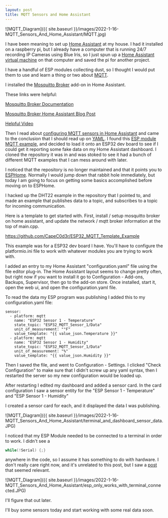 ```yaml
---
layout: post
title: MQTT Sensors and Home Assistant
---
```


![MQTT_Diagram]({{ site.baseurl }}/images/2022-1-16-MQTT_Sensors_And_Home_Assistant/MQTT.jpg)

I have been meaning to set up [Home Assistant](https://www.home-assistant.io/) at my house.  I had it installed on a raspberry pi, but I already have a computer that is running 24/7 recording IP Cameras using Blue Iris, so I just spun up a [Home Assistant virtual machine](https://www.home-assistant.io/installation/windows/) on that computer and saved the pi for another project. 

I have a handful of ESP modules collecting dust, so I thought I would put them to use and learn a thing or two about [MQTT](https://mqtt.org/).

I installed the [Mosquitto Broker](https://www.home-assistant.io/docs/mqtt/broker/) add-on in Home Assistant. 

These links were helpful: 

[Mosquitto Broker Documentation](https://github.com/home-assistant/addons/blob/master/mosquitto/DOCS.md)

[Mosquitto Broker Home Assistant Blog Post](https://cyan-automation.medium.com/setting-up-mqtt-and-mosquitto-in-home-assistant-20eb810a91e6)

[Helpful Video](https://www.youtube.com/watch?v=dqTn-Gk4Qeo)

Then I read about [configuring MQTT sensors in Home Assistant](https://www.home-assistant.io/integrations/sensor.mqtt/) and came to the conclusion that I should read up on [YAML](https://www.cloudbees.com/blog/yaml-tutorial-everything-you-need-get-started).  I found this [ESP module MQTT example](https://github.com/smrtnt/Open-Home-Automation/tree/master/ha_mqtt_sensor_dht22), and decided to load it onto an ESP32 dev board to see if I could get it reporting some fake data on my Home Assistant dashboard.  I cloned the repository it was in and was stoked to see it had a bunch of different MQTT examples that I can mess around with later. 

I noticed that the repository is  no longer maintained and that it points you to [ESPHome](https://esphome.io/guides/getting_started_hassio.html).  Normally I would jump down that rabbit hole immediately, but today I am going to focus on getting some basics accomplished before moving on to ESPHome. 

I hacked up the DHT22 example in the repository that I pointed to, and made an example that publishes data to a topic, and subscribes to a topic for incoming communication. 

Here is a template to get started with.  First, install / setup mosquitto broker on home assistant, and update the network / mqtt broker information at the top of main.cpp. 

https://github.com/CapeC0d3r/ESP32_MQTT_Template_Example

This example was for a ESP32 dev board I have.  You'll have to configure the platformio.ini file to work with whatever modules you are trying to work with. 

I added an entry to my Home Assistant "configuration.yaml" file using the file editor plug-in.  The Home Assistant layout seems to change pretty often, but right now if you want to install it go to Configuration - Add-ons, Backups, Supervisor, then go to the add-on store.  Once installed, start it, open the web ui, and open the configuration.yaml file.  

To read the data my ESP program was publishing I added this to my configuration.yaml file:

```
sensor:
  - platform: mqtt
    name: "ESP32 Sensor 1 - Temperature"
    state_topic: "ESP32_MQTT_Sensor_1/Data"
    unit_of_measurement: "°F"
    value_template: "{{ value_json.Temperature }}"
  - platform: mqtt
    name: "ESP32 Sensor 1 - Humidity"
    state_topic: "ESP32_MQTT_Sensor_1/Data"
    unit_of_measurement: "%"
    value_template: "{{ value_json.Humidity }}"
```

 Then I saved the file, and went to Configuration - Settings.  I clicked "Check Configuration" to make sure that I didn't screw up any yaml syntax, then I restarted the server so my new configuration would be loaded up.  

After restarting I edited my dashboard and added a sensor card.  In the card configuration I saw a sensor entity for the "ESP Sensor 1 - Temperature" and "ESP Sensor 1 - Humidity"

I created a sensor card for each, and it displayed the data I was publishing. 

![MQTT_Diagram]({{ site.baseurl }}/images/2022-1-16-MQTT_Sensors_And_Home_Assistant/terminal_and_dashboard_sensor_data.JPG)

I noticed that my ESP Module needed to be connected to a terminal in order to work.  I didn't see a 

```cpp
while(!Serial) {;}
```

anywhere in the code, so I assume it has something to do with hardware. I don't really care right now, and it's unrelated to this post, but I saw a [post](https://www.esp8266.com/viewtopic.php?p=53827) that seemed relevant.  

![MQTT_Diagram]({{ site.baseurl }}/images/2022-1-16-MQTT_Sensors_And_Home_Assistant/esp_only_works_with_terminal_connected.JPG)

I'll figure that out later. 

I'll buy some sensors today and start working with some real data soon.  

